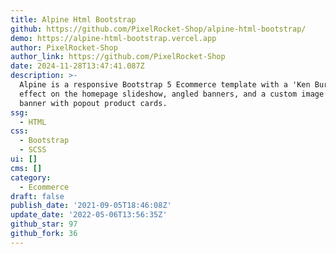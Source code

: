 ```yaml
---
title: Alpine Html Bootstrap
github: https://github.com/PixelRocket-Shop/alpine-html-bootstrap/
demo: https://alpine-html-bootstrap.vercel.app
author: PixelRocket-Shop
author_link: https://github.com/PixelRocket-Shop
date: 2024-11-28T13:47:41.087Z
description: >-
  Alpine is a responsive Bootstrap 5 Ecommerce template with a 'Ken Burns'
  effect on the homepage slideshow, angled banners, and a custom image hotspot
  banner with popout product cards.
ssg:
  - HTML
css:
  - Bootstrap
  - SCSS
ui: []
cms: []
category:
  - Ecommerce
draft: false
publish_date: '2021-09-05T18:46:08Z'
update_date: '2022-05-06T13:56:35Z'
github_star: 97
github_fork: 36
---
```

